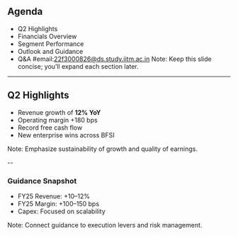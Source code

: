 ## Agenda
- Q2 Highlights
- Financials Overview
- Segment Performance
- Outlook and Guidance
- Q&A
 #email:22f3000826@ds.study.iitm.ac.in
Note:
Keep this slide concise; you’ll expand each section later.

---

## Q2 Highlights
- Revenue growth of **12% YoY**
- Operating margin +180 bps
- Record free cash flow
- New enterprise wins across BFSI

Note:
Emphasize sustainability of growth and quality of earnings.

--

### Guidance Snapshot
- FY25 Revenue: +10–12%
- FY25 Margin: +100–150 bps
- Capex: Focused on scalability

Note:
Connect guidance to execution levers and risk management.
